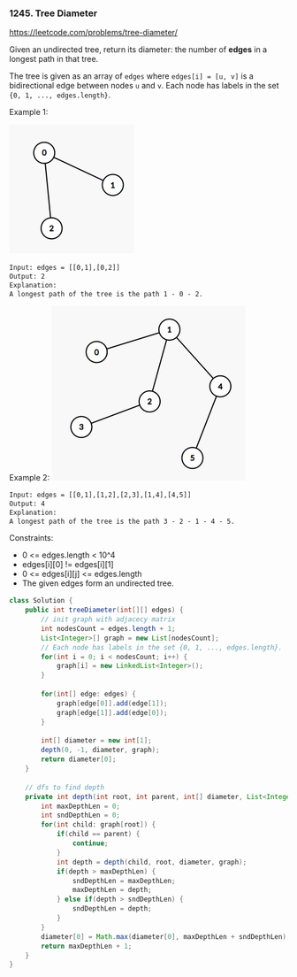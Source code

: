 ### 1245. Tree Diameter

https://leetcode.com/problems/tree-diameter/

Given an undirected tree, return its diameter: the number of **edges** in a longest path in that tree.

The tree is given as an array of `edges` where `edges[i] = [u, v]` is a bidirectional edge between nodes `u` and `v`.  Each node has labels in the set `{0, 1, ..., edges.length}`.

 

Example 1:

![](./res/1397_example_1.png)
```
Input: edges = [[0,1],[0,2]]
Output: 2
Explanation: 
A longest path of the tree is the path 1 - 0 - 2.
```

Example 2:
![](./res/1397_example_2.png)
```
Input: edges = [[0,1],[1,2],[2,3],[1,4],[4,5]]
Output: 4
Explanation: 
A longest path of the tree is the path 3 - 2 - 1 - 4 - 5.
``` 

Constraints:

- 0 <= edges.length < 10^4
- edges[i][0] != edges[i][1]
- 0 <= edges[i][j] <= edges.length
- The given edges form an undirected tree.


```java
class Solution {
    public int treeDiameter(int[][] edges) {
        // init graph with adjacecy matrix
        int nodesCount = edges.length + 1;
        List<Integer>[] graph = new List[nodesCount];
        // Each node has labels in the set {0, 1, ..., edges.length}.
        for(int i = 0; i < nodesCount; i++) {
            graph[i] = new LinkedList<Integer>();    
        }

        for(int[] edge: edges) {
            graph[edge[0]].add(edge[1]);
            graph[edge[1]].add(edge[0]);
        }
        
        int[] diameter = new int[1];
        depth(0, -1, diameter, graph);
        return diameter[0];
    }
    
    // dfs to find depth
    private int depth(int root, int parent, int[] diameter, List<Integer>[] graph) {
        int maxDepthLen = 0;
        int sndDepthLen = 0;
        for(int child: graph[root]) {
            if(child == parent) {
                continue;
            }
            int depth = depth(child, root, diameter, graph);
            if(depth > maxDepthLen) {
                sndDepthLen = maxDepthLen;
                maxDepthLen = depth;
            } else if(depth > sndDepthLen) {
                sndDepthLen = depth;
            }
        }
        diameter[0] = Math.max(diameter[0], maxDepthLen + sndDepthLen);
        return maxDepthLen + 1;
    }
}
```
